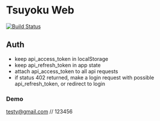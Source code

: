 # Tsuyoku Web #
[![Build Status](https://travis-ci.org/jrogozen/tsuyoku-web.svg?branch=master)](https://travis-ci.org/jrogozen/tsuyoku-web)

## Auth ##
- keep api_access_token in localStorage
- keep api_refresh_token in app state
- attach api_access_token to all api requests
- if status 402 returned, make a login request with possible api_refresh_token, or redirect to login

### Demo ###
testy@gmail.com // 123456
